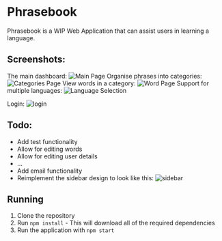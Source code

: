 # Phrasebook

Phrasebook is a WIP Web Application that can assist users in learning a language.

## Screenshots:

The main dashboard:
![Main Page](https://dcatcher.me/i/Er5l5cmG.png "Dashboard")
Organise phrases into categories:
![Categories Page](https://dcatcher.me/i/wj006qlg.png "Organise phrases into categories")
View words in a category:
![Word Page](https://dcatcher.me/i/Snkjpg7e.png "View all words in a set category")
Support for multiple languages:
![Language Selection](https://dcatcher.me/i/yQh48kgr.png "Support for multiple languages")

Login:
![login](https://dcatcher.me/i/1qAo6PMw.png "Login")





## Todo:
- Add test functionality
- Allow for editing words
- Allow for editing user details
- ...
- Add email functionality
- Reimplement the sidebar design to look like this:
![sidebar](https://dcatcher.me/i/pEWZ2kJK.png "Sidebar")


## Running
1. Clone the repository
2. Run `npm install` - This will download all of the required dependencies
3. Run the application with `npm start`
